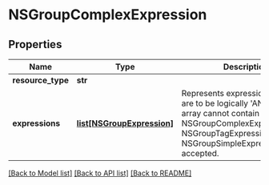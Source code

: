 # NSGroupComplexExpression

## Properties
Name | Type | Description | Notes
------------ | ------------- | ------------- | -------------
**resource_type** | **str** |  | 
**expressions** | [**list[NSGroupExpression]**](NSGroupExpression.md) | Represents expressions which are to be logically &#x27;AND&#x27;ed.The array cannot contain NSGroupComplexExpression.Only NSGroupTagExpression and NSGroupSimpleExpressions are accepted.  | 

[[Back to Model list]](../README.md#documentation-for-models) [[Back to API list]](../README.md#documentation-for-api-endpoints) [[Back to README]](../README.md)

